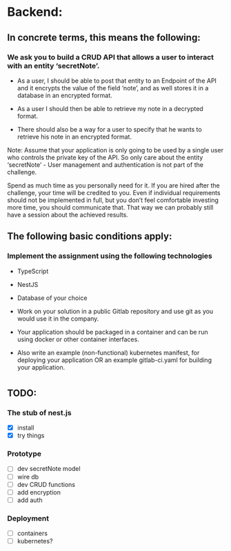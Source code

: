 # **Backend**:

## **In concrete terms, this means the following**:

### We ask you to build a CRUD API that allows a user to interact with an entity ‘secretNote’.

- As a user, I should be able to post that entity to an Endpoint of the API and it encrypts the value of the field ‘note’, and as well stores it in a database in an encrypted format.

- As a user I should then be able to retrieve my note in a decrypted format.

- There should also be a way for a user to specify that he wants to retrieve his note in an encrypted format.

Note: Assume that your application is only going to be used by a single user who controls the private key of the API. So only care about the entity ‘secretNote’ - User management and authentication is not part of the challenge.

Spend as much time as you personally need for it. If you are hired after the challenge, your time will be credited to you. Even if individual requirements should not be implemented in full, but you don’t feel comfortable investing more time, you should communicate that. That way we can probably still have a session about the achieved results.

## **The following basic conditions apply**:

### Implement the assignment using the following technologies

- TypeScript

- NestJS

- Database of your choice

- Work on your solution in a public Gitlab repository and use git as you would use it in the company.

- Your application should be packaged in a container and can be run using docker or other container interfaces.

- Also write an example (non-functional) kubernetes manifest, for deploying your application OR an example gitlab-ci.yaml for building your application.

#

## **TODO**:

### The stub of nest.js

- [x] install
- [x] try things

### Prototype

- [ ] dev secretNote model
- [ ] wire db
- [ ] dev CRUD functions
- [ ] add encryption
- [ ] add auth

### Deployment

- [ ] containers
- [ ] kubernetes?

